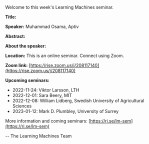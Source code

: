 Welcome to this week's Learning Machines seminar.

**Title:** 

**Speaker:** Muhammad Osama, Aptiv

**Abstract:** 

**About the speaker:** 

**Location:** This is an online seminar. Connect using Zoom.

**Zoom link:** [https://rise.zoom.us/j/208117140](https://rise.zoom.us/j/208117140)

**Upcoming seminars:**

* 2022-11-24: Viktor Larsson, LTH
* 2022-12-01: Sara Beery, MIT
* 2022-12-08: William Lidberg, Swedish University of Agricultural Sciences
* 2023-01-12: Mark D. Plumbley, University of Surrey

More information and coming seminars: [https://ri.se/lm-sem](https://ri.se/lm-sem)

-- The Learning Machines Team

